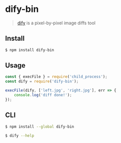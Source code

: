 # dify-bin 

> [dify](https://github.com/jihchi/dify) is a pixel-by-pixel image diffs tool

## Install

```sh
$ npm install dify-bin
```

## Usage

```js
const { execFile } = require('child_process');
const dify = require('dify-bin');

execFile(dify, ['left.jpg', 'right.jpg'], err => {
	console.log('diff done!');
});
```

## CLI

```sh
$ npm install --global dify-bin
```

```sh
$ dify --help
```


